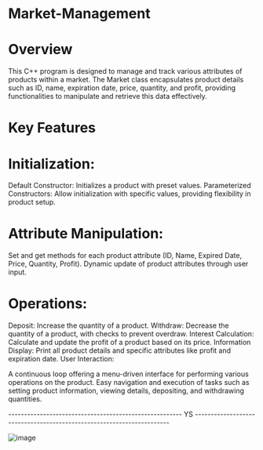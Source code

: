 # Market-Management
# Overview
This C++ program is designed to manage and track various attributes of products within a market. The Market class encapsulates product details such as ID, name, expiration date, price, quantity, and profit, providing functionalities to manipulate and retrieve this data effectively.

# Key Features
 # Initialization:

Default Constructor: Initializes a product with preset values.
Parameterized Constructors: Allow initialization with specific values, providing flexibility in product setup.
 # Attribute Manipulation:

Set and get methods for each product attribute (ID, Name, Expired Date, Price, Quantity, Profit).
Dynamic update of product attributes through user input.
 # Operations:

Deposit: Increase the quantity of a product.
Withdraw: Decrease the quantity of a product, with checks to prevent overdraw.
Interest Calculation: Calculate and update the profit of a product based on its price.
Information Display: Print all product details and specific attributes like profit and expiration date.
User Interaction:

A continuous loop offering a menu-driven interface for performing various operations on the product.
Easy navigation and execution of tasks such as setting product information, viewing details, depositing, and withdrawing quantities.


------------------------------------------------------- YS ----------------------------------------------------------------------



![image](https://github.com/yo-salah1/Market-Management/assets/117237016/2b470155-5ef6-4ef8-9f81-157526593955)
